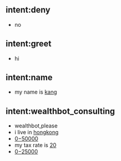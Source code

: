 ## intent:deny
- no

## intent:greet
- hi

## intent:name
- my name is [kang](name)

## intent:wealthbot_consulting
- wealthbot,please
- i live in [hongkong](address)
- [$0-$50000](income)
- my tax rate is [20](tax)
- [$0-$25000](networth)
